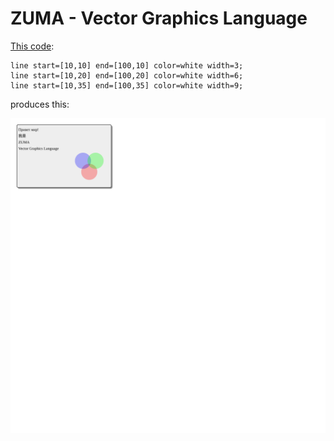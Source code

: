 ZUMA - Vector Graphics Language
===============================

[This code](examples/front_page01.zm):

```
line start=[10,10] end=[100,10] color=white width=3;
line start=[10,20] end=[100,20] color=white width=6;
line start=[10,35] end=[100,35] color=white width=9;
```

produces this:

![alt text](examples/front_page01.svg "Logo Title Text 1")